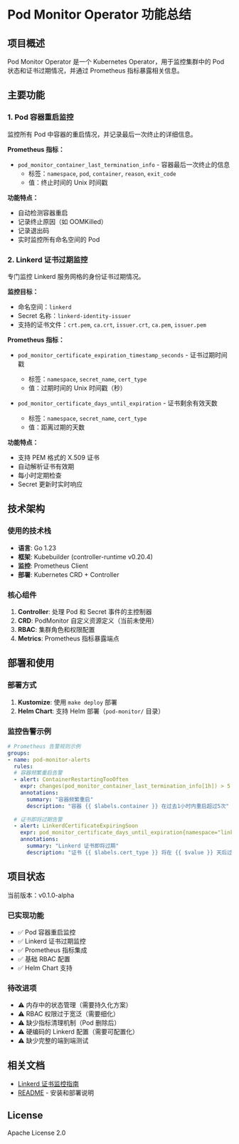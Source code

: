 # Pod Monitor Operator 功能总结

## 项目概述

Pod Monitor Operator 是一个 Kubernetes Operator，用于监控集群中的 Pod 状态和证书过期情况，并通过 Prometheus 指标暴露相关信息。

## 主要功能

### 1. Pod 容器重启监控

监控所有 Pod 中容器的重启情况，并记录最后一次终止的详细信息。

**Prometheus 指标：**
- `pod_monitor_container_last_termination_info` - 容器最后一次终止的信息
  - 标签：`namespace`, `pod`, `container`, `reason`, `exit_code`
  - 值：终止时间的 Unix 时间戳

**功能特点：**
- 自动检测容器重启
- 记录终止原因（如 OOMKilled）
- 记录退出码
- 实时监控所有命名空间的 Pod

### 2. Linkerd 证书过期监控

专门监控 Linkerd 服务网格的身份证书过期情况。

**监控目标：**
- 命名空间：`linkerd`
- Secret 名称：`linkerd-identity-issuer`
- 支持的证书文件：`crt.pem`, `ca.crt`, `issuer.crt`, `ca.pem`, `issuer.pem`

**Prometheus 指标：**
- `pod_monitor_certificate_expiration_timestamp_seconds` - 证书过期时间戳
  - 标签：`namespace`, `secret_name`, `cert_type`
  - 值：过期时间的 Unix 时间戳（秒）

- `pod_monitor_certificate_days_until_expiration` - 证书剩余有效天数
  - 标签：`namespace`, `secret_name`, `cert_type`
  - 值：距离过期的天数

**功能特点：**
- 支持 PEM 格式的 X.509 证书
- 自动解析证书有效期
- 每小时定期检查
- Secret 更新时实时响应

## 技术架构

### 使用的技术栈
- **语言**: Go 1.23
- **框架**: Kubebuilder (controller-runtime v0.20.4)
- **监控**: Prometheus Client
- **部署**: Kubernetes CRD + Controller

### 核心组件
1. **Controller**: 处理 Pod 和 Secret 事件的主控制器
2. **CRD**: PodMonitor 自定义资源定义（当前未使用）
3. **RBAC**: 集群角色和权限配置
4. **Metrics**: Prometheus 指标暴露端点

## 部署和使用

### 部署方式
1. **Kustomize**: 使用 `make deploy` 部署
2. **Helm Chart**: 支持 Helm 部署（`pod-monitor/` 目录）

### 监控告警示例

```yaml
# Prometheus 告警规则示例
groups:
- name: pod-monitor-alerts
  rules:
  # 容器频繁重启告警
  - alert: ContainerRestartingTooOften
    expr: changes(pod_monitor_container_last_termination_info[1h]) > 5
    annotations:
      summary: "容器频繁重启"
      description: "容器 {{ $labels.container }} 在过去1小时内重启超过5次"
  
  # 证书即将过期告警
  - alert: LinkerdCertificateExpiringSoon
    expr: pod_monitor_certificate_days_until_expiration{namespace="linkerd"} < 30
    annotations:
      summary: "Linkerd 证书即将过期"
      description: "证书 {{ $labels.cert_type }} 将在 {{ $value }} 天后过期"
```

## 项目状态

当前版本：v0.1.0-alpha

### 已实现功能
- ✅ Pod 容器重启监控
- ✅ Linkerd 证书过期监控
- ✅ Prometheus 指标集成
- ✅ 基础 RBAC 配置
- ✅ Helm Chart 支持

### 待改进项
- ⚠️ 内存中的状态管理（需要持久化方案）
- ⚠️ RBAC 权限过于宽泛（需要细化）
- ⚠️ 缺少指标清理机制（Pod 删除后）
- ⚠️ 硬编码的 Linkerd 配置（需要可配置化）
- ⚠️ 缺少完整的端到端测试

## 相关文档

- [Linkerd 证书监控指南](docs/linkerd-certificate-monitoring.md)
- [README](README.md) - 安装和部署说明

## License

Apache License 2.0